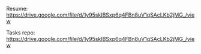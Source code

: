 Resume: https://drive.google.com/file/d/1y95skIBSxp6q4FBn8uV1qSAcLKb2jMG_/view  

Tasks repo: https://drive.google.com/file/d/1y95skIBSxp6q4FBn8uV1qSAcLKb2jMG_/view   

